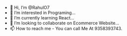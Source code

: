 - 👋 Hi, I’m @RahulO7
- 👀 I’m interested in Programing...
- 🌱 I’m currently learning React...
- 💞️ I’m looking to collaborate on Ecommerce Website...
- 📫 How to reach me - You can call Me At 9358393743.

<!---
RahulO7/RahulO7 is a ✨ special ✨ repository because its `README.md` (this file) appears on your GitHub profile.
You can click the Preview link to take a look at your changes.
--->
